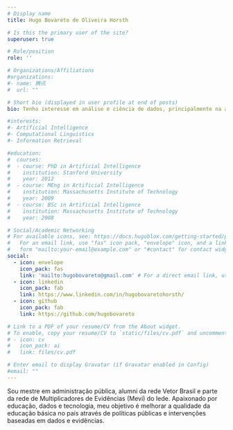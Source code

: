 ```yaml
---
# Display name
title: Hugo Bovareto de Oliveira Horsth

# Is this the primary user of the site?
superuser: true

# Role/position
role: ''

# Organizations/Affiliations
#organizations:
#- name: 腾讯
#  url: ""

# Short bio (displayed in user profile at end of posts)
bio: Tenho interesse em análise e ciência de dados, principalmente na área de educação.

#interests:
#- Artificial Intelligence
#- Computational Linguistics
#- Information Retrieval

#education:
#  courses:
#  - course: PhD in Artificial Intelligence
#    institution: Stanford University
#    year: 2012
#  - course: MEng in Artificial Intelligence
#    institution: Massachusetts Institute of Technology
#    year: 2009
#  - course: BSc in Artificial Intelligence
#    institution: Massachusetts Institute of Technology
#    year: 2008

# Social/Academic Networking
# For available icons, see: https://docs.hugoblox.com/getting-started/page-builder/#icons
#   For an email link, use "fas" icon pack, "envelope" icon, and a link in the
#   form "mailto:your-email@example.com" or "#contact" for contact widget.
social:
  - icon: envelope
    icon_pack: fas
    link: 'mailto:hugobovareto@gmail.com' # For a direct email link, use "mailto:your-email@example.com".
  - icon: linkedin
    icon_pack: fab
    link: https://www.linkedin.com/in/hugobovaretohorsth/
  - icon: github
    icon_pack: fab
    link: https://github.com/hugobovareto

# Link to a PDF of your resume/CV from the About widget.
# To enable, copy your resume/CV to `static/files/cv.pdf` and uncomment the lines below.
# - icon: cv
#   icon_pack: ai
#   link: files/cv.pdf

# Enter email to display Gravatar (if Gravatar enabled in Config)
#email: ""
---
```


Sou mestre em administração pública, alumni da rede Vetor Brasil e parte da rede de Multiplicadores de Evidências (Mevi) do Iede. Apaixonado por educação, dados e tecnologia, meu objetivo é melhorar a qualidade da educação básica no país através de políticas públicas e intervenções baseadas em dados e evidências.



